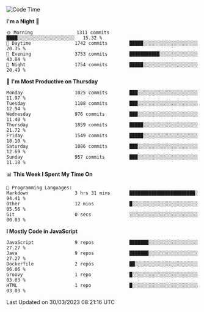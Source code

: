 <!--START_SECTION:waka-->
![Code Time](http://img.shields.io/badge/Code%20Time-1%2C290%20hrs%207%20mins-blue)

**I'm a Night 🦉** 

```text
🌞 Morning                1311 commits        ████░░░░░░░░░░░░░░░░░░░░░   15.32 % 
🌆 Daytime                1742 commits        █████░░░░░░░░░░░░░░░░░░░░   20.35 % 
🌃 Evening                3753 commits        ███████████░░░░░░░░░░░░░░   43.84 % 
🌙 Night                  1754 commits        █████░░░░░░░░░░░░░░░░░░░░   20.49 % 
```
📅 **I'm Most Productive on Thursday** 

```text
Monday                   1025 commits        ███░░░░░░░░░░░░░░░░░░░░░░   11.97 % 
Tuesday                  1108 commits        ███░░░░░░░░░░░░░░░░░░░░░░   12.94 % 
Wednesday                976 commits         ███░░░░░░░░░░░░░░░░░░░░░░   11.40 % 
Thursday                 1859 commits        █████░░░░░░░░░░░░░░░░░░░░   21.72 % 
Friday                   1549 commits        █████░░░░░░░░░░░░░░░░░░░░   18.10 % 
Saturday                 1086 commits        ███░░░░░░░░░░░░░░░░░░░░░░   12.69 % 
Sunday                   957 commits         ███░░░░░░░░░░░░░░░░░░░░░░   11.18 % 
```


📊 **This Week I Spent My Time On** 

```text
💬 Programming Languages: 
Markdown                 3 hrs 31 mins       ████████████████████████░   94.41 % 
Other                    12 mins             █░░░░░░░░░░░░░░░░░░░░░░░░   05.56 % 
Git                      0 secs              ░░░░░░░░░░░░░░░░░░░░░░░░░   00.03 % 
```

**I Mostly Code in JavaScript** 

```text
JavaScript               9 repos             ███████░░░░░░░░░░░░░░░░░░   27.27 % 
Java                     9 repos             ███████░░░░░░░░░░░░░░░░░░   27.27 % 
Dockerfile               2 repos             ██░░░░░░░░░░░░░░░░░░░░░░░   06.06 % 
Groovy                   1 repo              █░░░░░░░░░░░░░░░░░░░░░░░░   03.03 % 
HTML                     1 repo              █░░░░░░░░░░░░░░░░░░░░░░░░   03.03 % 
```




 Last Updated on 30/03/2023 08:21:16 UTC
<!--END_SECTION:waka-->
